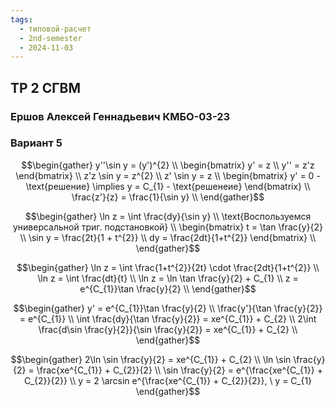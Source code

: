 ```yaml
---
tags:
  - типовой-расчет
  - 2nd-semester
  - 2024-11-03
---
```


## ТР 2 СГВМ

### Ершов Алексей Геннадьевич КМБО-03-23

### Вариант 5

$$\begin{gather}
y''\sin y = (y')^{2} \\
\begin{bmatrix}
y' = z \\
y'' = z'z
\end{bmatrix} \\
z'z \sin y = z^{2} \\
z' \sin y = z \\
\begin{bmatrix}
y' = 0 - \text{решение} \implies y = C_{1} - \text{решенеие}
\end{bmatrix} \\
\frac{z'}{z} = \frac{1}{\sin y} \\
\end{gather}$$

$$\begin{gather}
\ln z = \int \frac{dy}{\sin y} \\
\text{Воспользуемся универсальной триг. подстановкой} \\
\begin{bmatrix}
t = \tan \frac{y}{2} \\
\sin y = \frac{2t}{1 + t^{2}} \\
dy = \frac{2dt}{1+t^{2}}
\end{bmatrix} \\
\end{gather}$$

$$\begin{gather}
\ln z = \int \frac{1+t^{2}}{2t} \cdot \frac{2dt}{1+t^{2}} \\
\ln z = \int \frac{dt}{t} \\
\ln z = \ln \tan \frac{y}{2} + C_{1} \\
z = e^{C_{1}}\tan \frac{y}{2} \\
\end{gather}$$

$$\begin{gather}
y' = e^{C_{1}}\tan \frac{y}{2} \\
\frac{y'}{\tan \frac{y}{2}} = e^{C_{1}} \\
\int \frac{dy}{\tan \frac{y}{2}} = xe^{C_{1}} + C_{2} \\
2\int \frac{d\sin \frac{y}{2}}{\sin \frac{y}{2}} = xe^{C_{1}} + C_{2} \\
\end{gather}$$

$$\begin{gather}
2\ln \sin \frac{y}{2} = xe^{C_{1}} + C_{2} \\
\ln \sin \frac{y}{2} = \frac{xe^{C_{1}} + C_{2}}{2} \\
\sin \frac{y}{2} = e^{\frac{xe^{C_{1}} + C_{2}}{2}} \\
y = 2 \arcsin e^{\frac{xe^{C_{1}} + C_{2}}{2}}, \ y = C_{1}
\end{gather}$$
